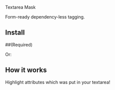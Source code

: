 Textarea Mask

Form-ready dependency-less tagging.

## Install
<script src="https://code.jquery.com/jquery-3.3.1.min.js"></script> ##(Required)
<script src="mask.js"></script>
Or:
<script src="mask.min.js"></script>

## How it works

Highlight attributes which was put in your textarea!

